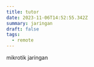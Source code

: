 ```yaml
---
title: tutor
date: 2023-11-06T14:52:55.342Z
summary: jaringan
draft: false
tags:
  - remote
---
```

mikrotik jaringan